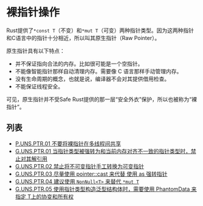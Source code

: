 # 裸指针操作

Rust提供了`*const T`（不变）和`*mut T`（可变）两种指针类型。因为这两种指针和C语言中的指针十分相近，所以叫其原生指针（Raw Pointer）。

原生指针具有以下特点：

- 并不保证指向合法的内存。比如很可能是一个空指针。
- 不能像智能指针那样自动清理内存。需要像 C 语言那样手动管理内存。
- 没有生命周期的概念，也就是说，编译器不会对其提供借用检查。
- 不能保证线程安全。

可见，原生指针并不受Safe Rust提供的那一层“安全外衣”保护，所以也被称为“裸指针”。

## 列表

- [P.UNS.PTR.01 不要将裸指针在多线程间共享](./raw_ptr/P.UNS.PTR.01.md)
- [G.UNS.PTR.01 当指针类型被强转为和当前内存对齐不一致的指针类型时，禁止对其解引用](./raw_ptr/G.UNS.PTR.01.md)
- [G.UNS.PTR.02 禁止将不可变指针手工转换为可变指针](./raw_ptr/G.UNS.PTR.02.md)
- [G.UNS.PTR.03 尽量使用 pointer::cast 来代替 使用 as 强转指针](./raw_ptr/G.UNS.PTR.03.md)
- [G.UNS.PTR.04 建议使用 `NonNull<T>` 来替代 `*mut T`](./raw_ptr/G.UNS.PTR.04.md)
- [G.UNS.PTR.05 使用指针类型构造泛型结构体时，需要使用 PhantomData<T> 来指定 T上的协变和所有权](./raw_ptr/G.UNS.PTR.05.md)